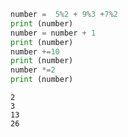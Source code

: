 

```python
number =  5%2 + 9%3 +7%2
print (number)
number = number + 1
print (number)
number +=10
print (number)
number *=2
print (number)
```

    2
    3
    13
    26
    
